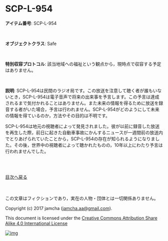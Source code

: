 # SCP-L-954

**アイテム番号**: SCP-L-954  

<br>  

**オブジェクトクラス**: Safe  

<br>  

**特別収容プロトコル**: 該当地域への福祉という観点から，現時点で収容する予定はありません。  

<br>  

**説明**: SCP-L-954は民間のラジオ局です。この放送を注意して聴く者が誰もいないとき，SCP-L-954は電子音声で将来の出来事を予言します。この予言は達成されるまで気付かれることはありません。また未来の情報を得るために放送を録音する者がいた場合，予言は行われません。SCP-L-954がどのようにして未来の情報を得ているのか，方法やその目的は不明です。  

SCP-L-954は地元の視聴者によって発見されました。彼が以前に録音した放送を再生した際，前日に起きた自動車事故にかんするニュースが一週間前の放送内でとりあげられていたことから，SCP-L-954の存在が知られるようになりました。その後，世界中の視聴者によって聴かれたものの，10年以上にわたり予言は行われませんでした。  

<br>  
<br>  

[目次へ戻る](https://github.com/jamcha-aa/SCP/blob/master/README.md)  

<br>  
<br>  
この文章はフィクションであり，実在の人物・団体とは一切関係ありません。  

Copyright (c) 2017 jamcha (jamcha.aa@gmail.com).  

This document is licensed under the [Creative Commons Attribution Share Alike 4.0 International License](http://creativecommons.org/licenses/by-sa/4.0/deed)  

[![img](http://i.creativecommons.org/l/by-sa/3.0/80x15.png)](http://creativecommons.org/licenses/by-sa/4.0/deed)